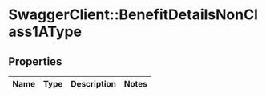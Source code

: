 # SwaggerClient::BenefitDetailsNonClass1AType

## Properties
Name | Type | Description | Notes
------------ | ------------- | ------------- | -------------

